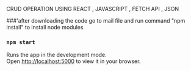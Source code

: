 CRUD OPERATION USING REACT , JAVASCRIPT , FETCH API , JSON

###'after downloading the code go to mail file and run command "npm install" to install node modules

### `npm start`

Runs the app in the development mode.\
Open [http://localhost:5000](http://localhost:5000) to view it in your browser.





